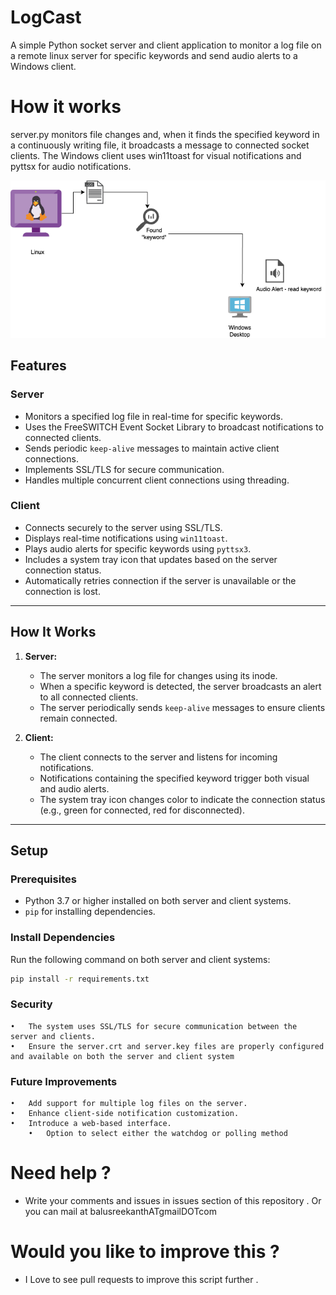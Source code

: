 # LogCast
A simple Python socket server and client application to monitor a log file on a remote linux server for specific keywords and send audio alerts to a Windows client. 

# How it works

server.py monitors file changes and, when it finds the specified keyword in a continuously writing file, it broadcasts a message to connected socket clients.
The Windows client uses win11toast for visual notifications and pyttsx for audio notifications.

![How it works](logcast.png)


## Features

### Server
- Monitors a specified log file in real-time for specific keywords.
- Uses the FreeSWITCH Event Socket Library to broadcast notifications to connected clients.
- Sends periodic `keep-alive` messages to maintain active client connections.
- Implements SSL/TLS for secure communication.
- Handles multiple concurrent client connections using threading.

### Client
- Connects securely to the server using SSL/TLS.
- Displays real-time notifications using `win11toast`.
- Plays audio alerts for specific keywords using `pyttsx3`.
- Includes a system tray icon that updates based on the server connection status.
- Automatically retries connection if the server is unavailable or the connection is lost.

---

## How It Works

1. **Server:**
   - The server monitors a log file for changes using its inode.
   - When a specific keyword is detected, the server broadcasts an alert to all connected clients.
   - The server periodically sends `keep-alive` messages to ensure clients remain connected.

2. **Client:**
   - The client connects to the server and listens for incoming notifications.
   - Notifications containing the specified keyword trigger both visual and audio alerts.
   - The system tray icon changes color to indicate the connection status (e.g., green for connected, red for disconnected).

---

## Setup

### Prerequisites
- Python 3.7 or higher installed on both server and client systems.
- `pip` for installing dependencies.

### Install Dependencies
Run the following command on both server and client systems:
```bash
pip install -r requirements.txt
```

### Security
	•	The system uses SSL/TLS for secure communication between the server and clients.
	•	Ensure the server.crt and server.key files are properly configured and available on both the server and client system

### Future Improvements
	•	Add support for multiple log files on the server.
	•	Enhance client-side notification customization.
	•	Introduce a web-based interface.
        •	Option to select either the watchdog or polling method

# Need help ?

- Write your comments and issues in issues section of this repository . Or you can mail at balusreekanthATgmailDOTcom

# Would you like to improve this ?
- I Love to  see pull requests to improve this script further . 
